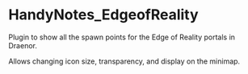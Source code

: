 # HandyNotes_EdgeofReality

Plugin to show all the spawn points for the Edge of Reality portals in Draenor.

Allows changing icon size, transparency, and display on the minimap.

